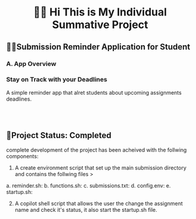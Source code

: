 <h1 align="center">👋🏽 Hi This is My Individual Summative Project</h1>

## 🔔⏰Submission Reminder Application for Student

### A. App Overview
### Stay on Track with your Deadlines
A simple reminder app that alret students about upcoming assignments deadlines.

<br></br>

## 🗽Project Status: Completed
complete development of the project has been acheived with the follwing components:

1. A create environment script that set up the main submission directory and contains the follwing files >

  a. reminder.sh: 
  b. functions.sh: 
  c. submissions.txt:
  d. config.env:
  e. startup.sh:

2. A copilot shell script that allows the user the change the assignment name and check it's status, it also start the startup.sh file.

<br></br>



